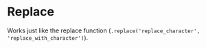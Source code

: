 # Replace
Works just like the replace function (`.replace('replace_character', 'replace_with_character')`).